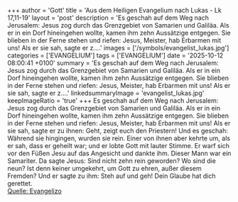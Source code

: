 +++
author = 'Gott'
title = 'Aus dem Heiligen Evangelium nach Lukas - Lk 17,11-19'
layout = 'post'
description = 'Es geschah auf dem Weg nach Jerusalem: Jesus zog durch das Grenzgebiet von Samarien und Galiläa. Als er in ein Dorf hineingehen wollte, kamen ihm zehn Aussätzige entgegen. Sie blieben in der Ferne stehen und riefen: Jesus, Meister, hab Erbarmen mit uns! Als er sie sah, sagte er z....'
images = ['/symbols/evangelist_lukas.jpg']
categories = ['EVANGELIUM']
tags = ['EVANGELIUM']
date = '2025-10-12 08:00:41 +0100'
summary = 'Es geschah auf dem Weg nach Jerusalem: Jesus zog durch das Grenzgebiet von Samarien und Galiläa. Als er in ein Dorf hineingehen wollte, kamen ihm zehn Aussätzige entgegen. Sie blieben in der Ferne stehen und riefen: Jesus, Meister, hab Erbarmen mit uns! Als er sie sah, sagte er z....'
linkedsummaryImage = 'evangelist_lukas.jpg'
keepImageRatio = 'true'
+++
Es geschah auf dem Weg nach Jerusalem: Jesus zog durch das Grenzgebiet von Samarien und Galiläa.
Als er in ein Dorf hineingehen wollte, kamen ihm zehn Aussätzige entgegen. Sie blieben in der Ferne stehen
und riefen: Jesus, Meister, hab Erbarmen mit uns!
Als er sie sah, sagte er zu ihnen: Geht, zeigt euch den Priestern! Und es geschah: Während sie hingingen, wurden sie rein.<!--more-->
Einer von ihnen aber kehrte um, als er sah, dass er geheilt war; und er lobte Gott mit lauter Stimme.
Er warf sich vor den Füßen Jesu auf das Angesicht und dankte ihm. Dieser Mann war ein Samariter.
Da sagte Jesus: Sind nicht zehn rein geworden? Wo sind die neun?
Ist denn keiner umgekehrt, um Gott zu ehren, außer diesem Fremden?
Und er sagte zu ihm: Steh auf und geh! Dein Glaube hat dich gerettet.<br> [Quelle: Evangelizo](https://evangeliumtagfuertag.org/DE/gospel)